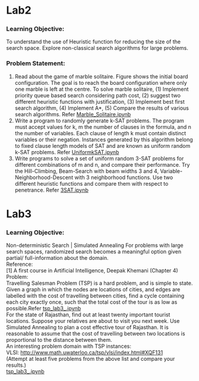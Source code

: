 # Lab2
### Learning Objective:
To understand the use of Heuristic function for reducing the size of the search space.  Explore non-classical search algorithms for large problems.

### Problem Statement:
1. Read about the game of marble solitaire. 
Figure shows the initial board configuration. 
The goal is to reach the board configuration where only one marble is left at the centre. 
To solve marble solitaire, 
(1) Implement priority queue based search considering path cost, 
(2) suggest two different heuristic functions with justification, 
(3) Implement best first search algorithm, 
(4) Implement A*, 
(5) Compare the results of various search algorithms.
Refer [Marble_Solitaire.ipynb](https://github.com/slytechiefrommagentashore/cs302_AritificialIntelligence/blob/main/Lab%202/Lab2-main/Marble_Solitaire.ipynb)
2. Write a program to randomly generate k-SAT problems. 
The program must accept values for k, m the number of clauses in the formula, and n the number of variables. 
Each clause of length k must contain distinct variables or their negation. 
Instances generated by this algorithm belong to fixed clause length models of SAT and are known as uniform random k-SAT problems.
Refer [UniformkSAT.ipynb](https://github.com/slytechiefrommagentashore/cs302_AritificialIntelligence/blob/main/Lab%202/Lab2-main/UniformkSAT.ipynb)
 3. Write programs to solve a set of uniform random 3-SAT problems for different combinations of m and n, and compare their performance.  Try the Hill-Climbing, Beam-Search with beam widths 3 and 4, Variable-Neighborhood-Descent with 3 neighborhood functions.  Use two different heuristic functions and compare them with respect to penetrance.
Refer [3SAT.ipynb](https://github.com/slytechiefrommagentashore/cs302_AritificialIntelligence/blob/main/Lab%202/Lab2-main/3SAT.ipynb)
# Lab3
### Learning Objective:
Non-deterministic Search | Simulated Annealing
For problems with large search spaces, randomized search becomes a meaningful option given
partial/ full-information about the domain.<br>
Reference:<br>
[1] A first course in Artificial Intelligence, Deepak Khemani (Chapter 4)
Problem: <br>
Travelling Salesman Problem (TSP) is a hard problem, and is simple to state. Given a graph in which the nodes are locations of cities, and edges are labelled with the cost of travelling between cities, find a cycle containing each city exactly once, such that the total cost of the tour is as low as possible.Refer [tsp_lab3_.ipynb](https://github.com/slytechiefrommagentashore/cs302_AritificialIntelligence/blob/main/Lab%203%20Assignment/Lab%203%20Assignment%20_TSP%20problem/tsp_Lab3_.ipynb)<br>
For the state of Rajasthan, find out at least twenty important tourist locations. Suppose your relatives are about to visit you next week. Use Simulated Annealing to plan a cost effective tour of Rajasthan. It is reasonable to assume that the cost of travelling between two locations is proportional to the distance between them.<br>
An interesting problem domain with TSP instances:<br>
VLSI: http://www.math.uwaterloo.ca/tsp/vlsi/index.html#XQF131<br>
(Attempt at least five problems from the above list and compare your results.)<br>
[tsp_lab3_.ipynb](https://github.com/slytechiefrommagentashore/cs302_AritificialIntelligence/tree/main/Lab%203%20Assignment/Lab%203%20Assignment%20_TSP%20problem)

